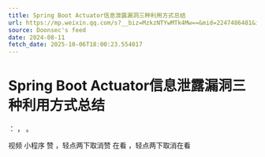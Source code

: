 ```yaml
---
title: Spring Boot Actuator信息泄露漏洞三种利用方式总结
url: https://mp.weixin.qq.com/s?__biz=MzkzNTYwMTk4Mw==&mid=2247486481&idx=1&sn=bf1d2ead48ef7adb0c4cad509a0ecb61
source: Doonsec's feed
date: 2024-08-11
fetch_date: 2025-10-06T18:00:23.554017
---
```


# Spring Boot Actuator信息泄露漏洞三种利用方式总结

：
，
。

视频
小程序
赞
，轻点两下取消赞
在看
，轻点两下取消在看